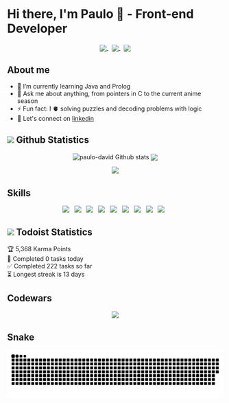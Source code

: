 # Hi there, I'm Paulo 👻 - Front-end Developer

<div align="center">

  <a href="mailto:paulodgsouza@gmail.com?subject=Olá%20Paulo%20David">
    <img src="https://img.shields.io/badge/gmail-%23D14836.svg?&style=for-the-badge&logo=gmail&logoColor=white"
    align="center"/>
  </a>
  &nbsp;

  <a href="https://www.linkedin.com/in/paulodgsouza/">
    <img src="https://img.shields.io/badge/linkedin-%230077B5.svg?&style=for-the-badge&logo=linkedin&logoColor=white" 
    align="center"/>
  </a>
  &nbsp;

  <a href="https://github.com/paulo-david/">
    <img src="https://img.shields.io/badge/GitHub-100000?style=for-the-badge&logo=github&logoColor=white" align="center"/>
  </a>

</div>


## About me

* 🌱 I’m currently learning Java and Prolog
* 💬 Ask me about anything, from pointers in C to the current anime season
* ⚡ Fun fact: I 🫀 solving puzzles and decoding problems with logic
* 🤝 Let's connect on <a href="https://www.linkedin.com/in/paulodgsouza/">linkedin</a>
<!--
* 🔭 I’m currently working on ...
* 👯 I’m looking to collaborate on ...
* 🤔 I’m looking for help with ...
* 📬 How to reach me: paulodgsouza@gmail.com;
-->

## <img width="3%" src="https://media1.giphy.com/avatars/mwooodward/cIe5MvDvX4Vc.gif" /> Github Statistics

<p align="center">

  <img width="400" align="center" src="https://github-readme-stats.vercel.app/api?username=paulo-david&count_private=true&hide=stars&line_height=30&show_icons=true&theme=solarized-light" alt="paulo-david Github stats"/>
  
  <img width="400" align="center" src="https://github-readme-stats.vercel.app/api/top-langs/?username=paulo-david&layout=compact&langs_count=4&theme=solarized-light"/>
  
  <p align="center">
    <img src="http://github-readme-streak-stats.herokuapp.com?user=paulo-david&theme=solarized-light&date_format=j%20M%5B%20Y%5D&currStreakNum=E34C26&currStreakLabel=188CD0"/>
  </p>
  
</p>

## Skills

<!-- icons in https://devicon.dev/ -->

<p align="center">
  <img width="4%" src="https://cdn.jsdelivr.net/gh/devicons/devicon/icons/html5/html5-plain.svg" />&nbsp;&nbsp;
  <img width="4%" src="https://cdn.jsdelivr.net/gh/devicons/devicon/icons/css3/css3-plain.svg" />&nbsp;&nbsp;
  <img width="4%" src="https://cdn.jsdelivr.net/gh/devicons/devicon/icons/javascript/javascript-plain.svg" />&nbsp;&nbsp;
  <img width="4%" src="https://cdn.jsdelivr.net/gh/devicons/devicon/icons/c/c-plain.svg" />&nbsp;&nbsp;
  <img width="4%" src="https://cdn.jsdelivr.net/gh/devicons/devicon/icons/react/react-original.svg" />&nbsp;&nbsp;
  <img width="4%" src="https://cdn.jsdelivr.net/gh/devicons/devicon/icons/redux/redux-original.svg" />&nbsp;&nbsp;
  <img width="4%" src="https://cdn.jsdelivr.net/gh/devicons/devicon/icons/typescript/typescript-original.svg" />&nbsp;&nbsp;
  <img width="4%" src="https://cdn.jsdelivr.net/gh/devicons/devicon/icons/docker/docker-plain.svg" />&nbsp;&nbsp;
  <img width="4%" src="https://cdn.jsdelivr.net/gh/devicons/devicon/icons/postgresql/postgresql-plain.svg" />&nbsp;&nbsp;
  <!--<img width="4%" src="https://cdn.jsdelivr.net/gh/devicons/devicon/icons/vscode/vscode-original.svg" />&nbsp;&nbsp;-->
</p>

## <img width="3%" src="https://www.svgrepo.com/show/354452/todoist-icon.svg" /> Todoist Statistics

<!-- TODO-IST:START -->
🏆  5,368 Karma Points           
🌸  Completed 0 tasks today           
✅  Completed 222 tasks so far           
⏳  Longest streak is 13 days
<!-- TODO-IST:END -->

## Codewars
<p align="center">
  <a href="https://www.codewars.com/users/PauloDavid">
    <img src="https://www.codewars.com/users/PauloDavid/badges/large" />
  </a>
</p>

## Snake
![Snake animation](https://github.com/paulo-david/paulo-david/blob/output/github-contribution-grid-snake.svg)
